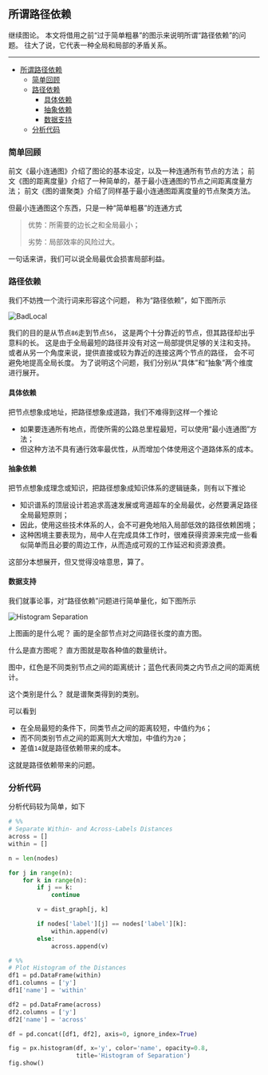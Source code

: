 ## 所谓路径依赖

继续图论。
本文将借用之前“过于简单粗暴”的图示来说明所谓“路径依赖”的问题。
往大了说，它代表一种全局和局部的矛盾关系。

---

- [所谓路径依赖](#所谓路径依赖)
  - [简单回顾](#简单回顾)
  - [路径依赖](#路径依赖)
    - [具体依赖](#具体依赖)
    - [抽象依赖](#抽象依赖)
    - [数据支持](#数据支持)
  - [分析代码](#分析代码)

### 简单回顾

前文《最小连通图》介绍了图论的基本设定，以及一种连通所有节点的方法；
前文《图的距离度量》介绍了一种简单的，基于最小连通图的节点之间距离度量方法；
前文《图的谱聚类》介绍了同样基于最小连通图距离度量的节点聚类方法。

但最小连通图这个东西，只是一种“简单粗暴”的连通方式

> 优势：所需要的边长之和全局最小；
>
> 劣势：局部效率的风险过大。

一句话来讲，我们可以说全局最优会损害局部利益。

### 路径依赖

我们不妨拽一个流行词来形容这个问题，
称为“路径依赖”，如下图所示

![BadLocal](BadLocal.png)

我们的目的是从节点`86`走到节点`56`，
这是两个十分靠近的节点，但其路径却出乎意料的长。
这是由于全局最短的路径并没有对这一局部提供足够的关注和支持。
或者从另一个角度来说，提供直接或较为靠近的连接这两个节点的路径，
会不可避免地提高全局长度。
为了说明这个问题，我们分别从“具体”和“抽象”两个维度进行展开。

#### 具体依赖

把节点想象成地址，把路径想象成道路，我们不难得到这样一个推论

- 如果要连通所有地点，而使所需的公路总里程最短，可以使用“最小连通图”方法；
- 但这种方法不具有通行效率最优性，从而增加个体使用这个道路体系的成本。

#### 抽象依赖

把节点想象成理念或知识，把路径想象成知识体系的逻辑链条，则有以下推论

- 知识谱系的顶层设计若追求高速发展或弯道超车的全局最优，必然要满足路径全局最短原则；
- 因此，使用这些技术体系的人，会不可避免地陷入局部低效的路径依赖困境；
- 这种困境主要表现为，局中人在完成具体工作时，很难获得资源来完成一些看似简单而且必要的周边工作，从而造成可观的工作延迟和资源浪费。

这部分本想展开，但又觉得没啥意思，算了。

#### 数据支持

我们就事论事，对“路径依赖”问题进行简单量化，如下图所示

![Histogram Separation](HistogramSeparation.png)

上图画的是什么呢？
画的是全部节点对之间路径长度的直方图。

什么是直方图呢？
直方图就是取各种值的数量统计。

图中，红色是不同类别节点之间的距离统计；蓝色代表同类之内节点之间的距离统计。

这个类别是什么？
就是谱聚类得到的类别。

可以看到

- 在全局最短的条件下，同类节点之间的距离较短，中值约为`6`；
- 而不同类别节点之间的距离则大大增加，中值约为`20`；
- 差值`14`就是路径依赖带来的成本。

这就是路径依赖带来的问题。

### 分析代码

分析代码较为简单，如下

```python
# %%
# Separate Within- and Across-Labels Distances
across = []
within = []

n = len(nodes)

for j in range(n):
    for k in range(n):
        if j == k:
            continue

        v = dist_graph[j, k]

        if nodes['label'][j] == nodes['label'][k]:
            within.append(v)
        else:
            across.append(v)

# %%
# Plot Histogram of the Distances
df1 = pd.DataFrame(within)
df1.columns = ['y']
df1['name'] = 'within'

df2 = pd.DataFrame(across)
df2.columns = ['y']
df2['name'] = 'across'

df = pd.concat([df1, df2], axis=0, ignore_index=True)

fig = px.histogram(df, x='y', color='name', opacity=0.8,
                   title='Histogram of Separation')
fig.show()

```